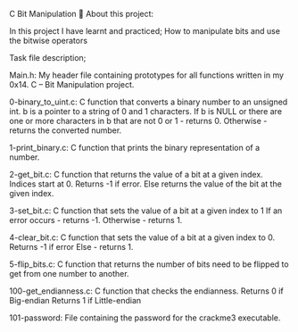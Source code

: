 C Bit Manipulation 📃 About this project:

In this project I have learnt and practiced;
How to manipulate bits and use the bitwise operators

Task file description;

Main.h: My header file containing prototypes for all functions written in my 0x14. C – Bit Manipulation project.

0-binary_to_uint.c: C function that converts a binary number to an unsigned int.
b is a pointer to a string of 0 and 1 characters. If b is NULL or there are one or more characters in b that are not 0 or 1 - returns 0.
Otherwise - returns the converted number.

1-print_binary.c: C function that prints the binary representation of a number.

2-get_bit.c: C function that returns the value of a bit at a given index.
Indices start at 0.
Returns -1 if error.
Else returns the value of the bit at the given index.

3-set_bit.c: C function that sets the value of a bit at a given index to 1 If an error occurs - returns -1.
Otherwise - returns 1.

4-clear_bit.c: C function that sets the value of a bit at a given index to 0.
Returns -1 if error
Else - returns 1.

5-flip_bits.c: C function that returns the number of bits need to be flipped to get from one number to another.

100-get_endianness.c: C function that checks the endianness.
Returns 0 if Big-endian
Returns 1 if Little-endian

101-password: File containing the password for the crackme3 executable.

